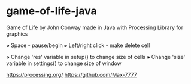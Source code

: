 # game-of-life-java
Game of Life by John Conway made in Java with Processing Library for graphics

⁍ Space - pause/begin
⁍ Left/right click - make delete cell

⁍ Change 'res' variable in setup() to change size of cells
⁍ Change 'size' variable in settings() to change size of window

https://processing.org/
https://github.com/Max-7777
